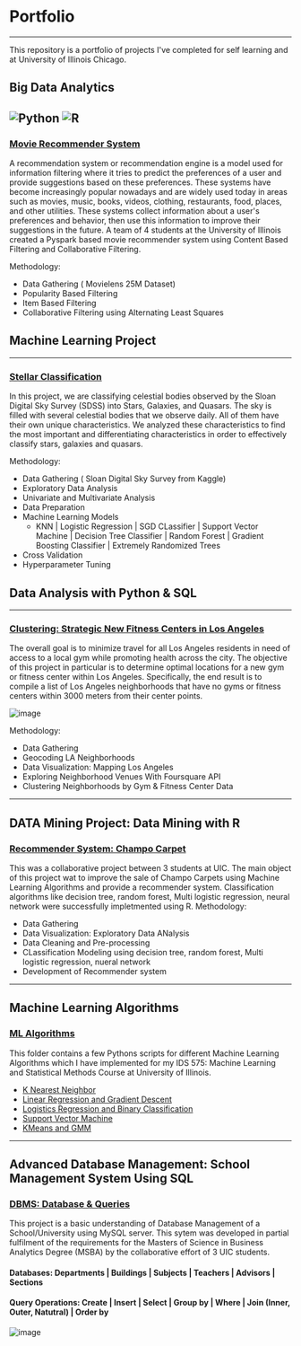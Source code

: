 # Portfolio

---
This repository is a portfolio of projects I've completed for self learning and at University of Illinois Chicago. 

## Big Data Analytics
![Python](https://img.shields.io/badge/python-3670A0?style=for-the-badge&logo=python&logoColor=ffdd54) ![R](https://img.shields.io/badge/r-%23276DC3.svg?style=for-the-badge&logo=r&logoColor=white)
---
### [Movie Recommender System](https://github.com/SakshamSomani/ssomani3/tree/main/Data_analysis_project/Movie%20Recommender%20System)

A recommendation system or recommendation engine is a model used for information filtering where it tries to predict the preferences of a user and provide suggestions based on these preferences. These systems have become increasingly popular nowadays and are widely used today in areas such as movies, music, books, videos, clothing, restaurants, food, places, and other utilities. These systems collect information about a user's preferences and behavior, then use this information to improve their suggestions in the future.
A team of 4 students at the University of Illinois created a Pyspark based movie recommender system using Content Based Filtering and Collaborative Filtering.

Methodology:
  + Data Gathering ( Movielens 25M Dataset) 
  + Popularity Based Filtering
  + Item Based Filtering
  + Collaborative Filtering using Alternating Least Squares
    

## Machine Learning Project
---
### [Stellar Classification](https://github.com/SakshamSomani/ssomani3/tree/main/machine_learning/Stellar%20Classification)

In this project, we are classifying celestial bodies observed by the Sloan Digital Sky Survey (SDSS) into Stars, Galaxies, and Quasars. The sky is filled with several celestial bodies that we observe daily. All of them have their own unique characteristics. We analyzed these characteristics to find the most important and differentiating characteristics in order to effectively classify stars, galaxies and quasars.


Methodology:
  + Data Gathering ( Sloan Digital Sky Survey from Kaggle) 
  + Exploratory Data Analysis
  + Univariate and Multivariate Analysis
  + Data Preparation
  + Machine Learning Models 
    * KNN | Logistic Regression | SGD CLassifier | Support Vector Machine | Decision Tree Classifier | Random Forest | Gradient Boosting Classifier | Extremely Randomized Trees
  + Cross Validation
  + Hyperparameter Tuning
  
  
## Data Analysis with Python & SQL
---
### [Clustering: Strategic New Fitness Centers in Los Angeles](https://github.com/SakshamSomani/ssomani3/blob/main/Data_analysis_project/Strategic-New-Fitness-Centers-LA/Data_Analysis_Project.ipynb)

The overall goal is to minimize travel for all Los Angeles residents in need of access to a local gym while promoting health across the city. The objective of this project in particular is to determine optimal locations for a new gym or fitness center within Los Angeles. Specifically, the end result is to compile a list of Los Angeles neighborhoods that have no gyms or fitness centers within 3000 meters from their center points.

![image](https://user-images.githubusercontent.com/75154310/196012949-c48f7c08-bfc9-4837-95f2-f21d8aaff79c.png)


Methodology:
  + Data Gathering
  + Geocoding LA Neighborhoods
  + Data Visualization: Mapping Los Angeles
  + Exploring Neighborhood Venues With Foursquare API
  + Clustering Neighborhoods by Gym & Fitness Center Data
  
---  
  ## DATA Mining Project: Data Mining with R 

### [Recommender System: Champo Carpet](https://github.com/SakshamSomani/ssomani3/blob/main/Data%20Mining%20Using%20R/HW5_Sol.Rmd)
This was a collaborative project between 3 students at UIC. The main object of this project wat to improve the sale of Champo Carpets using Machine Learning Algorithms and provide a recommender system. Classification algorithms like decision tree, random forest, Multi logistic regression, neural network were successfully impletmented using R.
Methodology:
  + Data Gathering
  + Data Visualization: Exploratory Data ANalysis
  + Data Cleaning and Pre-processing
  + CLassification Modeling using decision tree, random forest, Multi logistic regression, nueral network
  + Development of Recommender system
  
  ---
  ## Machine Learning Algorithms 

### [ML Algorithms]( https://github.com/SakshamSomani/ssomani3/tree/main/machine_learning)
This folder contains a few Pythons scripts for different Machine Learning Algorithms which I have implemented for my IDS 575: Machine Learning and Statistical Methods Course at University of Illinois.

+ [K Nearest Neighbor]( https://github.com/SakshamSomani/ssomani3/blob/main/machine_learning/k_Nearest_Neighborhood.ipynb)
+ [Linear Regression and Gradient Descent]( https://github.com/SakshamSomani/ssomani3/blob/main/machine_learning/Linear_Regression_and_Gradient_Descent.ipynb)
+ [Logistics Regression and Binary Classification]( https://github.com/SakshamSomani/ssomani3/blob/main/machine_learning/Logistic_Regression_and_Binary_Classification.ipynb)
+ [Support Vector Machine]( https://github.com/SakshamSomani/ssomani3/blob/main/machine_learning/Support%20Vector%20Machine.ipynb)
+ [KMeans and GMM]( https://github.com/SakshamSomani/ssomani3/blob/main/machine_learning/KMmeans%20And%20GMM.ipynb)

---

 ## Advanced Database Management: School Management System Using SQL 

### [DBMS: Database & Queries](https://github.com/SakshamSomani/ssomani3/tree/main/SQL_School_Management_System)
This project is a basic understanding of Database Management of a School/University using MySQL server. This sytem was developed in partial fulfilment of the requirements for the Masters of Science in Business Analytics Degree (MSBA) by the collaborative effort of 3 UIC students. 

#### Databases:  Departments | Buildings | Subjects | Teachers | Advisors | Sections

#### Query Operations: Create | Insert | Select | Group by | Where | Join (Inner, Outer, Natutral) | Order by

![image](https://user-images.githubusercontent.com/75154310/196012329-8a1ef492-981e-4708-8342-7e906bbe8117.png)  
